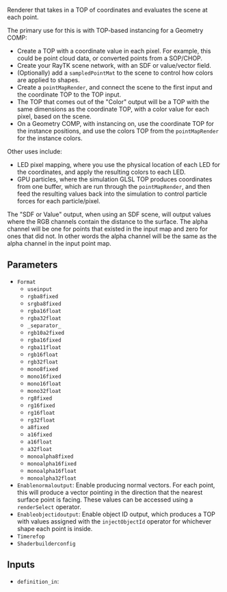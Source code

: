 Renderer that takes in a TOP of coordinates and evaluates the scene at each point.

The primary use for this is with TOP-based instancing for a Geometry COMP:

* Create a TOP with a coordinate value in each pixel. For example, this could be point cloud data, or converted points from a SOP/CHOP.
* Create your RayTK scene network, with an SDF or value/vector field.
* (Optionally) add a `sampledPointMat` to the scene to control how colors are applied to shapes.
* Create a `pointMapRender`, and connect the scene to the first input and the coordinate TOP to the TOP input.
* The TOP that comes out of the "Color" output will be a TOP with the same dimensions as the coordinate TOP, with a color value for each pixel, based on the scene.
* On a Geometry COMP, with instancing on, use the coordinate TOP for the instance positions, and use the colors TOP from the `pointMapRender` for the instance colors.

Other uses include:
* LED pixel mapping, where you use the physical location of each LED for the coordinates, and apply the resulting colors to each LED.
* GPU particles, where the simulation GLSL TOP produces coordinates from one buffer, which are run through the `pointMapRender`, and then feed the resulting values back into the simulation to control particle forces for each particle/pixel.

The "SDF or Value" output, when using an SDF scene, will output values where the RGB channels contain the distance to the surface. The alpha channel will be one for points that existed in the input map and zero for ones that did not. In other words the alpha channel will be the same as the alpha channel in the input point map.

## Parameters

* `Format`
  * `useinput`
  * `rgba8fixed`
  * `srgba8fixed`
  * `rgba16float`
  * `rgba32float`
  * `_separator_`
  * `rgb10a2fixed`
  * `rgba16fixed`
  * `rgba11float`
  * `rgb16float`
  * `rgb32float`
  * `mono8fixed`
  * `mono16fixed`
  * `mono16float`
  * `mono32float`
  * `rg8fixed`
  * `rg16fixed`
  * `rg16float`
  * `rg32float`
  * `a8fixed`
  * `a16fixed`
  * `a16float`
  * `a32float`
  * `monoalpha8fixed`
  * `monoalpha16fixed`
  * `monoalpha16float`
  * `monoalpha32float`
* `Enablenormaloutput`: Enable producing normal vectors. For each point, this will produce a vector pointing in the direction that the nearest surface point is facing. These values can be accessed using a `renderSelect` operator.
* `Enableobjectidoutput`: Enable object ID output, which produces a TOP with values assigned with the `injectObjectId` operator for whichever shape each point is inside.
* `Timerefop`
* `Shaderbuilderconfig`

## Inputs

* `definition_in`: 